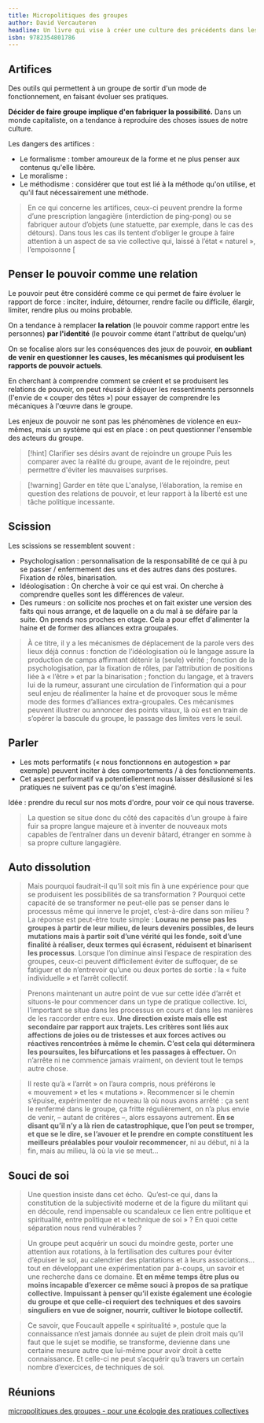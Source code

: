 ```yaml
---
title: Micropolitiques des groupes
author: David Vercauteren
headline: Un livre qui vise à créer une culture des précédents dans les collectifs (militants). Plusieurs chapitres et un découpage par sujets. A relire au fur et à mesure des expériences.
isbn: 9782354801786
---
```

## Artifices

Des outils qui permettent à un groupe de sortir d'un mode de fonctionnement, en faisant évoluer ses pratiques.

**Décider de faire groupe implique d'en fabriquer la possibilité.** Dans un monde capitaliste, on a tendance à reproduire des choses issues de notre culture.

Les dangers des artifices :

- Le formalisme : tomber amoureux de la forme et ne plus penser aux contenus qu'elle libère.
- Le moralisme : 
- Le méthodisme : considérer que tout est lié à la méthode qu'on utilise, et qu'il faut nécessairement une méthode.

> En ce qui concerne les artifices, ceux-ci peuvent prendre la forme d’une prescription langagière (interdiction de ping-pong) ou se fabriquer autour d’objets (une statuette, par exemple, dans le cas des détours). Dans tous les cas ils tentent d’obliger le groupe à faire attention à un aspect de sa vie collective qui, laissé à l’état « naturel », l’empoisonne [

## Penser le pouvoir comme une relation

Le pouvoir peut être considéré comme ce qui permet de faire évoluer le rapport de force : inciter, induire, détourner, rendre facile ou difficile, élargir, limiter, rendre plus ou moins probable.

On a tendance à remplacer **la relation** (le pouvoir comme rapport entre les personnes) **par l'identité** (le pouvoir comme étant l'attribut de quelqu'un)

On se focalise alors sur les conséquences des jeux de pouvoir, **en oubliant de venir en questionner les causes, les mécanismes qui produisent les rapports de pouvoir actuels**.

En cherchant à comprendre comment se créent et se produisent les relations de pouvoir, on peut réussir à déjouer les ressentiments personnels (l'envie de « couper des têtes ») pour essayer de comprendre les mécaniques à l'œuvre dans le groupe.

Les enjeux de pouvoir ne sont pas les phénomènes de violence en eux-mêmes, mais un système qui est en place : on peut questionner l'ensemble des acteurs du groupe.

> [!hint] Clarifier ses désirs avant de rejoindre un groupe
> Puis les comparer avec la réalité du groupe, avant de le rejoindre, peut permettre d'éviter les mauvaises surprises.

> [!warning] Garder en tête que
> L'analyse, l’élaboration, la remise en question des relations de pouvoir, et leur rapport à la liberté est une tâche politique incessante.

## Scission

Les scissions se ressemblent souvent :

- Psychologisation : personnalisation de la responsabilité de ce qui à pu se passer / enfermement des uns et des autres dans des postures. Fixation de rôles, binarisation.
- Idéologisation : On cherche à voir ce qui est vrai. On cherche à comprendre quelles sont les différences de valeur.
- Des rumeurs : on sollicite nos proches et on fait exister une version des faits qui nous arrange, et de laquelle on a du mal à se défaire par la suite. On prends nos proches en otage. Cela a pour effet d'alimenter la haine et de former des alliances extra groupales.

> À ce titre, il y a les mécanismes de déplacement de la parole vers des lieux déjà connus : fonction de l’idéologisation où le langage assure la production de camps affirmant détenir la (seule) vérité ; fonction de la psychologisation, par la fixation de rôles, par l’attribution de positions liée à « l’être » et par la binarisation ; fonction du langage, et à travers lui de la rumeur, assurant une circulation de l’information qui a pour seul enjeu de réalimenter la haine et de provoquer sous le même mode des formes d’alliances extra-groupales. Ces mécanismes peuvent illustrer ou annoncer des points vitaux, là où est en train de s’opérer la bascule du groupe, le passage des limites vers le seuil.

## Parler

- Les mots performatifs (« nous fonctionnons en autogestion » par exemple) peuvent inciter à des comportements / à des fonctionnements.
- Cet aspect performatif va potentiellement nous laisser désilusioné si les pratiques ne suivent pas ce qu'on s'est imaginé.

Idée : prendre du recul sur nos mots d'ordre, pour voir ce qui nous traverse.

> La question se situe donc du côté des capacités d’un groupe à faire fuir sa propre langue majeure et à inventer de nouveaux mots capables de l’entraîner dans un devenir bâtard, étranger en somme à sa propre culture langagière.

## Auto dissolution

> Mais pourquoi faudrait-il qu’il soit mis fin à une expérience pour que se produisent les possibilités de sa transformation ? Pourquoi cette capacité de se transformer ne peut-elle pas se penser dans le processus même qui innerve le projet, c’est-à-dire dans son milieu ? La réponse est peut-être toute simple : **Lourau ne pense pas les groupes à partir de leur milieu, de leurs devenirs possibles, de leurs mutations mais à partir soit d’une vérité qui les fonde, soit d’une finalité à réaliser, deux termes qui écrasent, réduisent et binarisent les processus**. Lorsque l’on diminue ainsi l’espace de respiration des groupes, ceux-ci peuvent difficilement éviter de suffoquer, de se fatiguer et de n’entrevoir qu’une ou deux portes de sortie : la « fuite individuelle » et l’arrêt collectif.

> Prenons maintenant un autre point de vue sur cette idée d’arrêt et situons-le pour commencer dans un type de pratique collective. Ici, l’important se situe dans les processus en cours et dans les manières de les raccorder entre eux. **Une direction existe mais elle est secondaire par rapport aux trajets. Les critères sont liés aux affections de joies ou de tristesses et aux forces actives ou réactives rencontrées à même le chemin. C’est cela qui déterminera les poursuites, les bifurcations et les passages à effectuer.** On n’arrête ni ne commence jamais vraiment, on devient tout le temps autre chose.

> 	Il reste qu’à « l’arrêt » on l’aura compris, nous préférons le « mouvement » et les « mutations ». Recommencer si le chemin s’épuise, expérimenter de nouveau là où nous avons arrêté : ça sent le renfermé dans le groupe, ça fritte régulièrement, on n’a plus envie de venir, – autant de critères –, alors essayons autrement. **En se disant qu’il n’y a là rien de catastrophique, que l’on peut se tromper, et que se le dire, se l’avouer et le prendre en compte constituent les meilleurs préalables pour vouloir recommencer**, ni au début, ni à la fin, mais au milieu, là où la vie se meut…

## Souci de soi

> Une question insiste dans cet écho. Qu’est-ce qui, dans la constitution de la subjectivité moderne et de la figure du militant qui en découle, rend impensable ou scandaleux ce lien entre politique et spiritualité, entre politique et « technique de soi » ? En quoi cette séparation nous rend vulnérables ?

>  Un groupe peut acquérir un souci du moindre geste, porter une attention aux rotations, à la fertilisation des cultures pour éviter d’épuiser le sol, au calendrier des plantations et à leurs associations… tout en développant une expérimentation par à-coups, un savoir et une recherche dans ce domaine. **Et en même temps être plus ou moins incapable d’exercer ce même souci à propos de sa pratique collective. Impuissant à penser qu’il existe également une écologie du groupe et que celle-ci requiert des techniques et des savoirs singuliers en vue de soigner, nourrir, cultiver le biotope collectif.**

> Ce savoir, que Foucault appelle « spiritualité », postule que la connaissance n’est jamais donnée au sujet de plein droit mais qu’il faut que le sujet se modifie, se transforme, devienne dans une certaine mesure autre que lui-même pour avoir droit à cette connaissance. Et celle-ci ne peut s’acquérir qu’à travers un certain nombre d’exercices, de techniques de soi.

## Réunions



[micropolitiques des groupes - pour une écologie des pratiques collectives](https://micropolitiques.collectifs.net)
